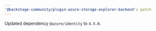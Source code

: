 ```yaml
---
'@backstage-community/plugin-azure-storage-explorer-backend': patch
---
```


Updated dependency `@azure/identity` to `4.5.0`.
